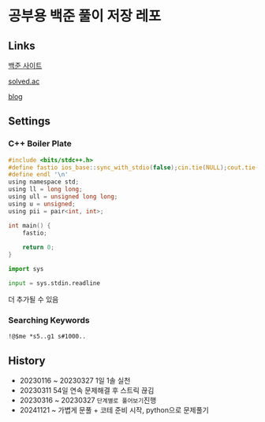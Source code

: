# 공부용 백준 풀이 저장 레포

## Links

[백준 사이트](https://www.acmicpc.net/user/akame312)

[solved.ac](https://solved.ac/profile/akame312)

[blog](https://usani.tistory.com/)

## Settings

### C++ Boiler Plate
```c
#include <bits/stdc++.h>
#define fastio ios_base::sync_with_stdio(false);cin.tie(NULL);cout.tie(NULL)
#define endl '\n'
using namespace std;
using ll = long long;
using ull = unsigned long long;
using u = unsigned;
using pii = pair<int, int>;

int main() {
    fastio;
    
    return 0;
}
```

```python
import sys

input = sys.stdin.readline
```

더 추가될 수 있음

### Searching Keywords

`!@$me *s5..g1 s#1000..`

## History
- 20230116 ~ 20230327 1일 1솔 실천
- 20230311 54일 연속 문제해결 후 스트릭 끊김
- 20230316 ~ 20230327 `단계별로 풀어보기`진행
- 20241121 ~ 가볍게 문풀 + 코테 준비 시작, python으로 문제풀기
